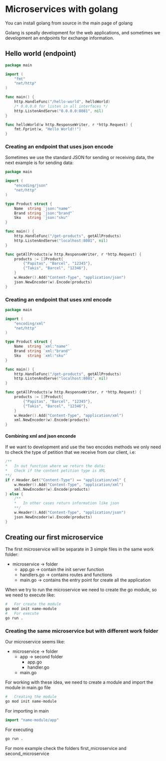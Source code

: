 # Microservices with golang

You can install golang from source in the main page of golang

Golang is speally development for the web applications, and sometimes we development an endpoints for exchange information.

## Hello world (endpoint)

```go
package main

import (
	"fmt"
	"net/http"
)

func main() {
    http.HandleFunc("/hello-world", helloWorld)
    /* 0.0.0.0 for listen in all interfaces */
    http.ListenAndServe("0.0.0.0:8081", nil)
}

func helloWorld(w http.ResponseWriter, r *http.Request) {
	fmt.Fprint(w, "Hello World!!")
}
```
### Creating an endpoint that uses json encode
Sometimes we use the standard JSON for sending or receiving data, the next example is for sending data:
```go
package main

import (
	"encoding/json"
	"net/http"
)

type Product struct {
	Name  string `json:"name"`
	Brand string `json:"brand"`
	Sku   string `json:"sku"`
}

func main() {
	http.HandleFunc("/get-products", getAllProducts)
	http.ListenAndServe("localhost:8081", nil)
}

func getAllProducts(w http.ResponseWriter, r *http.Request) {
	products := []Product{
		{"Papitas", "Barcel", "12345"},
		{"Takis", "Barcel", "12346"},
	}
	w.Header().Add("Content-Type", "application/json")
	json.NewEncoder(w).Encode(products)
}
```

### Creating an endpoint that uses xml encode
```go
package main

import (
	"encoding/xml"
	"net/http"
)

type Product struct {
	Name  string `xml:"name"`
	Brand string `xml:"brand"`
	Sku   string `xml:"sku"`
}

func main() {
	http.HandleFunc("/get-products", getAllProducts)
	http.ListenAndServe("localhost:8081", nil)
}

func getAllProducts(w http.ResponseWriter, r *http.Request) {
	products := []Product{
		{"Papitas", "Barcel", "12345"},
		{"Takis", "Barcel", "12346"},
	}
	w.Header().Add("Content-Type", "application/xml")
	xml.NewEncoder(w).Encode(products)
}
```

#### Combining xml and json enconde

If we want to development and use the two encodes methods we only need to check the type of petition that we receive from our client, i.e:

```go
/**
*	In out function where we return the data:
*	Check if the content petition type is XML
**/
if r.Header.Get("Content-Type") == "application/xml" {
	w.Header().Add("Content-Type", "application/xml")
	xml.NewEncoder(w).Encode(products)
} else {
	/**
	*	In other cases return information like json
	**/
	w.Header().Add("Content-Type", "application/json")
	json.NewEncoder(w).Encode(products)
}
```

## Creating our first microservice

The first microservice will be separate in 3 simple files in the same work folder:

* microservice -> folder
	* app.go -> contain the init server function
	* handlers.go -> contains routes and functions
	* main.go -> contains the entry point for create all the application

When we try to run the microservice we need to create the go module, so we need to execute like:

```bash
#	For create the module
go mod init name-module
#	For execute
go run .
```

### Creating the same microservice but with different work folder

Our microservice seems like:

* microservice -> folder
	* app -> second folder
		* app.go
		* handler.go
	* main.go

For working with these idea, we need to create a module and import the module in main.go file

```bash
#	Creating the module
go mod init name-module
```
For importing in main
```go
import "name-module/app"
```
For executing
```bash
go run .
```
For more example check the folders first_microservice and second_microservice
